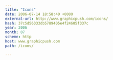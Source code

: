 ```yaml
---
title: "Icons"
date: 2006-07-14 18:58:40 +0000
external-url: http://www.graphicpush.com/icons/
hash: 37c5d56333db5789405e4f24605f337c
year: 2006
month: 07
scheme: http
host: www.graphicpush.com
path: /icons/

---
```



